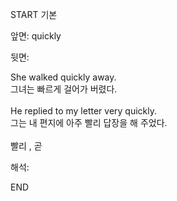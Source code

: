 START
기본

앞면:
quickly


뒷면:
<div>She walked quickly away. </div><div>그녀는 빠르게 걸어가 버렸다.</div><div><br></div><div><div>He replied to my letter very quickly. </div><div>그는 내 편지에 아주 빨리 답장을 해 주었다.</div></div><div><br></div><div>빨리 , 곧</div>


해석:
<!--ID: 1746614454516-->
END